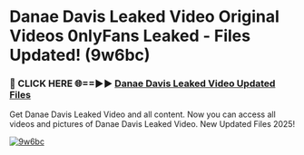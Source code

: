 # Danae Davis Leaked Video Original Videos 0nlyFans Leaked - Files Updated! (9w6bc)

<h3>🔴 CLICK HERE 🌐==►► <a href="https://best4dudes.click/HH4t6V" rel="nofollow">Danae Davis Leaked Video Updated Files</a></h3>

Get Danae Davis Leaked Video and all content. Now you can access all videos and pictures of Danae Davis Leaked Video. New Updated Files 2025!

[![9w6bc](https://github.com/user-attachments/assets/8c521d6e-e6e3-4a75-9320-d58ab9d79d5b)](https://best4dudes.click/HH4t6V)
